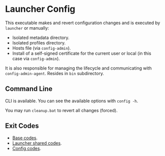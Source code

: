# Launcher Config

This executable makes and revert configuration changes and is executed by `launcher` or manually:

- Isolated metadata directory.
- Isolated profiles directory.
- Hosts file (via `config-admin`).
- Install of a self-signed certificate for the current user or local (in this case via `config-admin`).

It is also responsible for managing the lifecycle and communicating with `config-admin-agent`.
Resides in `bin` subdirectory.

## Command Line

CLI is available. You can see the available options with
`config -h`.

You may run `cleanup.bat` to revert all changes (forced).

## Exit Codes

* [Base codes](/common/errors.go).
* [Launcher shared codes](/launcher-common/errors.go).
* [Config codes](internal/errors.go).